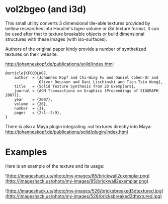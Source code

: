 # vol2bgeo (and i3d) #

This small utility converts 3 dimensional tile-able textures provided by
bellow researches into Houdini's bgeo volume or i3d texture format. It can be used after that to texture breakable objects or build dimensional structures with these images (with iso-surfaces).

Authors of the original paper kindy provide a number of synthetized
textures on their website.

http://johanneskopf.de/publications/solid/index.html

```
@article{KFCODLW07,
    author  = {Johannes Kopf and Chi-Wing Fu and Daniel Cohen-Or and 
               Oliver Deussen and Dani Lischinski and Tien-Tsin Wong},
    title   = {Solid Texture Synthesis from 2D Exemplars},
    journal = {ACM Transactions on Graphics (Proceedings of SIGGRAPH 2007)},
    year    = {2007},
    volume  = {26},
    number  = {3},
    pages   = {2:1--2:9},
}
```

There is also a Maya plugin integrating .vol textures directly into Maya:
http://johanneskopf.de/publications/solid/plugin/index.html

# Examples #

Here is an example of the texture and its usage:

![http://imageshack.us/photo/my-images/85/brickwall2exemplar.png](http://imageshack.us/photo/my-images/85/brickwall2exemplar.png)

![http://imageshack.us/photo/my-images/526/bricksbreaked3dtextured.jpg](http://imageshack.us/photo/my-images/526/bricksbreaked3dtextured.jpg)